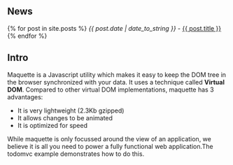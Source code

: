  
## News

{% for post in site.posts %}
*{{ post.date | date_to_string }}* - 
<a href="{{ site.baseurl }}{{ post.url }}">{{ post.title }}</a>
{% endfor %}

## Intro

Maquette is a Javascript utility which makes it easy to keep the DOM tree in the browser synchronized with your data.
It uses a technique called **Virtual DOM**.
Compared to other virtual DOM implementations, maquette has 3 advantages:

- It is very lightweight (2.3Kb gzipped)
- It allows changes to be animated
- It is optimized for speed

While maquette is only focussed around the view of an application, we believe it is all you need to power a fully functional web application.The todomvc example demonstrates how to do this.
